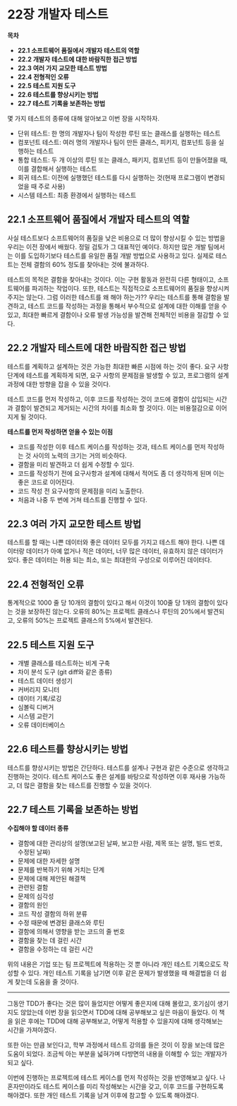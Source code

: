 # 22장 개발자 테스트

**목차**

- **22.1 소프트웨어 품질에서 개발자 테스트의 역할**
- **22.2 개발자 테스트에 대한 바람직한 접근 방법**
- **22.3 여러 가지 교모한 테스트 방법**
- **22.4 전형적인 오류**
- **22.5 테스트 지원 도구**
- **22.6 테스트를 향상시키는 방법**
- **22.7 테스트 기록을 보존하는 방법**

몇 가지 테스트의 종류에 대해 알아보고 이번 장을 시작하자.

- 단위 테스트: 한 명의 개발자나 팀이 작성한 루틴 또는 클래스를 실행하는 테스트
- 컴포넌트 테스트: 여러 명의 개발자나 팀이 만든 클래스, 피키지, 컴포넌트 등을 실행하는 테스트
- 통합 테스트: 두 개 이상의 루틴 또는 클래스, 패키지, 컴포넌트 등이 만들어졌을 때, 이를 결합해서 실행하는 테스트
- 회귀 테스트: 이전에 실행했던 테스트를 다시 실행하는 것(현재 프로그램이 변경되었을 때 주로 사용)
- 시스템 테스트: 최종 환경에서 실행하는 테스트

## 22.1 소프트웨어 품질에서 개발자 테스트의 역할

사실 테스트보다 소프트웨어의 품질을 낮은 비용으로 더 많이 향상시킬 수 있는 방법을 우리는 이전 장에서 배웠다. 정밀 검토가 그 대표적인 예이다. 하지만 많은 개발 팀에서는 이를 도입하기보다 테스트를 유일한 품질 개발 방법으로 사용하고 있다. 실제로 테스트는 전체 결함의 60% 정도를 찾아내는 것에 불과하다.

테스트의 목적은 결함을 찾아내는 것이다. 이는 구현 활동과 완전히 다른 형태이고, 소프트웨어를 파괴하는 작업이다. 또한, 테스트는 직접적으로 소프트웨어의 품질을 향상시켜주지는 않는다. 그럼 이러한 테스트를 왜 해야 하는가?? 우리는 테스트를 통해 결함을 발견하고, 테스트 코드를 작성하는 과정을 통해서 부수적으로 설계에 대한 이해를 얻을 수 있고, 최대한 빠르게 결함이나 오류 발생 가능성을 발견해 전체적인 비용을 절감할 수 있다.

## 22.2 개발자 테스트에 대한 바람직한 접근 방법

테스트를 계획하고 설계하는 것은 가능한 최대한 빠른 시점에 하는 것이 좋다. 요구 사항 단계에 테스트를 계획하게 되면, 요구 사항의 문제점을 발생할 수 있고, 프로그램의 설계 과정에 대한 방향을 잡을 수 있을 것이다.

테스트 코드를 먼저 작성하고, 이후 코드를 작성하는 것이 코드에 결함이 삽입되는 시간과 결함이 발견되고 제거되는 시간의 차이를 최소화 할 것이다. 이는 비용절감으로 이어지게 될 것이다.

**테스트를 먼저 작성하면 얻을 수 있는 이점**

- 코드를 작성한 이후 테스트 케이스를 작성하는 것과, 테스트 케이스를 먼저 작성하는 것 사이의 노력의 크기는 거의 비슷하다.
- 결함을 미리 발견하고 더 쉽게 수정할 수 있다.
- 코드를 작성하기 전에 요구사항과 설계에 대해서 적어도 좀 더 생각하게 된며 이는 좋은 코드로 이어진다.
- 코드 작성 전 요구사항의 문제점을 미리 노출한다.
- 처음과 나중 두 번에 거쳐 테스트를 진행할 수 있다.

## 22.3 여러 가지 교모한 테스트 방법

테스트를 할 때는 나쁜 데이터와 좋은 데이터 모두를 가지고 테스트 해야 한다. 나쁜 데이터랑 데이터가 아예 없거나 적은 데이터, 너무 많은 데이터, 유효하지 않은 데이터가 있다. 좋은 데이터는 허용 되는 최소, 또는 최대한의 구성으로 이루어진 데이터다.

## 22.4 전형적인 오류

통계적으로 1000 줄 당 10개의 결함이 있다고 해서 이것이 100줄 당 1개의 결함이 있다는 것을 보장하진 않는다. 오류의 80%는 프로젝트 클래스나 루틴의 20%에서 발견되고, 오류의 50%는 프로젝트 클래스의 5%에서 발견된다.

## 22.5 테스트 지원 도구

- 개별 클래스를 테스트하는 비게 구축
- 차이 분석 도구 (git diff와 같은 종류)
- 테스트 데이터 생성기
- 커버리지 모니터
- 데이터 기록/로깅
- 심볼릭 디버거
- 시스템 교란기
- 오류 데이터베이스

## 22.6 테스트를 향상시키는 방법

테스트를 향상시키는 방법은 간단하다. 테스트를 설계나 구현과 같은 수준으로 생각하고 진행하는 것이다. 테스트 케이스도 좋은 설계를 바탕으로 작성하면 이후 재사용 가능하고, 더 많은 결함을 찾는 테스트를 진행할 수 있을 것이다.

## 22.7 테스트 기록을 보존하는 방법

**수집해야 할 데이터 종류**

- 결함에 대한 관리상의 설명(보고된 날짜, 보고한 사람, 제목 또는 설명, 빌드 번호, 수정된 날짜)
- 문제에 대한 자세한 설명
- 문제를 반복하기 위해 거치는 단계
- 문제에 대해 제안된 해결책
- 관련된 결함
- 문제의 심각성
- 결함의 원인
- 코드 작성 결함의 하위 분류
- 수정 때문에 변경된 클래스와 루틴
- 결함에 의해서 영향을 받는 코드의 줄 번호
- 결함을 찾는 데 걸린 시간
- 결함을 수정하는 데 걸린 시간

위의 내용은 기업 또는 팀 프로젝트에 적용하는 것 뿐 아니라 개인 테스트 기록으로도 작성할 수 있다. 개인 테스트 기록을 남기면 이후 같은 문제가 발생했을 때 해결법을 더 쉽게 찾는데 도움을 줄 것이다.

<hr>

그동안 TDD가 좋다는 것은 많이 들었지만 어떻게 좋은지에 대해 몰랐고, 호기심이 생기지도 않았는데 이번 장을 읽으면서 TDD에 대해 공부해보고 싶은 마음이 들었다. 이 책을 읽은 후에는 TDD에 대해 공부해보고, 어떻게 적용할 수 있을지에 대해 생각해보는 시간을 가져야겠다.

또한 아는 만큼 보인다고, 학부 과정에서 테스트 강의를 들은 것이 이 장을 보는데 많은 도움이 되었다. 조금씩 아는 부분을 넓혀가며 다방면의 내용을 이해할 수 있는 개발자가 되고 싶다.

이번에 진행하는 프로젝트에 테스트 케이스를 먼저 작성하는 것을 반영해보고 싶다. 나 혼자만이라도 테스트 케이스를 미리 작성해보는 시간을 갖고, 이후 코드를 구현하도록 해야겠다. 또한 개인 테스트 기록을 남겨 이후에 참고할 수 있도록 해야겠다.
